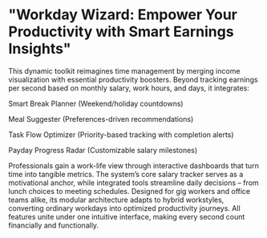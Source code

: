 # "Workday Wizard: Empower Your Productivity with Smart Earnings Insights"

This dynamic toolkit reimagines time management by merging income visualization with essential productivity boosters. Beyond tracking earnings per second based on monthly salary, work hours, and days, it integrates:

Smart Break Planner (Weekend/holiday countdowns)

Meal Suggester (Preferences-driven recommendations)

Task Flow Optimizer (Priority-based tracking with completion alerts)

Payday Progress Radar (Customizable salary milestones)

Professionals gain a work-life view through interactive dashboards that turn time into tangible metrics. The system’s core salary tracker serves as a motivational anchor, while integrated tools streamline daily decisions – from lunch choices to meeting schedules. Designed for gig workers and office teams alike, its modular architecture adapts to hybrid workstyles, converting ordinary workdays into optimized productivity journeys. All features unite under one intuitive interface, making every second count financially and functionally.
